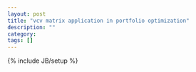 ```yaml
---
layout: post
title: "vcv matrix application in portfolio optimization"
description: ""
category: 
tags: []
---
```

{% include JB/setup %}
